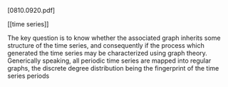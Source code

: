 [0810.0920.pdf]

[[time series]]


The key question is to know whether the associated graph inherits some structure
of the time series, and consequently if the process which generated the time series may be characterized using graph theory.
Generically speaking, all periodic time series are mapped into regular graphs, the discrete degree distribution being the fingerprint of the time series periods